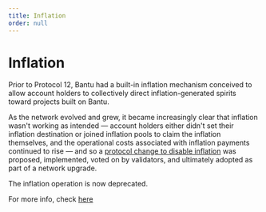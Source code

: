 ```yaml
---
title: Inflation
order: null
---
```


# Inflation

Prior to Protocol 12, Bantu had a built-in inflation mechanism conceived to allow account holders to collectively direct inflation-generated spirits toward projects built on Bantu.

As the network evolved and grew, it became increasingly clear that inflation wasn't working as intended — account holders either didn't set their inflation destination or joined inflation pools to claim the inflation themselves, and the operational costs associated with inflation payments continued to rise — and so a [protocol change to disable inflation](https://github.com/stellar/stellar-protocol/blob/master/core/cap-0026.md) was proposed, implemented, voted on by validators, and ultimately adopted as part of a network upgrade.

The inflation operation is now deprecated.

For more info, check [here](https://www.stellar.org/blog/our-proposal-to-disable-inflation)

